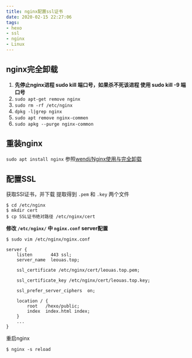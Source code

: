 ```yaml
---
title: nginx配置ssl证书
date: 2020-02-15 22:27:06
tags:
- hexo
- ssl
- nginx
- Linux
---
```


## nginx完全卸载

1. **先停止nginx进程 sudo kill 端口号，如果杀不死该进程 使用 sudo kill -9 端口号**
2. `sudo apt-get remove nginx`
3. `sudo rm -rf /etc/nginx`
4. `dpkg -l|grep nginx`
5. `sudo apt remove nginx-commen`
6. `sudo apkg --purge nginx-common`

## 重装nginx

`sudo apt install nginx`
参照[wendj/Nginx使用与完全卸载](https://www.cnblogs.com/wendj/p/9884684.html)

<!-- more -->

## 配置SSL

获取SSl证书，并下载
提取得到 `.pem` 和 `.key` 两个文件

```
$ cd /etc/nginx
$ mkdir cert
$ cp SSL证书绝对路径 /etc/nginx/cert
```

**修改 `/etc/nginx/` 中 `nginx.conf` server配置**

```
$ sudo vim /etc/nginx/nginx.conf
```

```
server {
    listen       443 ssl;
    server_name  leouas.top;

    ssl_certificate /etc/nginx/cert/leouas.top.pem;

    ssl_certificate_key /etc/nginx/cert/leouas.top.key;

    ssl_prefer_server_ciphers  on;

    location / {
        root   /hexo/public;
        index  index.html index;
    }
    ...
}
```

重启nginx

```
$ nginx -s reload
```
